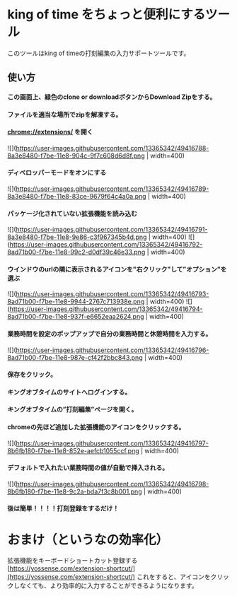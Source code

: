 # king of time をちょっと便利にするツール
このツールはking of timeの打刻編集の入力サポートツールです。  

## 使い方
#### この画面上、緑色のclone or downloadボタンからDownload Zipをする。  
#### ファイルを適当な場所でzipを解凍する。  
#### [chrome://extensions/](chrome://extensions/) を開く  
![](https://user-images.githubusercontent.com/13365342/49416788-8a3e8480-f7be-11e8-904c-9f7c608d6d8f.png | width=400)
#### ディベロッパーモードをオンにする
![](https://user-images.githubusercontent.com/13365342/49416789-8a3e8480-f7be-11e8-83ce-9679f64c4a0a.png | width=400)
#### パッケージ化されていない拡張機能を読み込む
![](https://user-images.githubusercontent.com/13365342/49416791-8a3e8480-f7be-11e8-9e86-c3f967345b4d.png | width=400)
![](https://user-images.githubusercontent.com/13365342/49416792-8ad71b00-f7be-11e8-99c2-d0df39c46e33.png | width=400)
#### ウインドウのurlの隣に表示されるアイコンを"右クリック"して”オプション”を選ぶ
![](https://user-images.githubusercontent.com/13365342/49416793-8ad71b00-f7be-11e8-9944-2767c713938e.png | width=400)
![](https://user-images.githubusercontent.com/13365342/49416794-8ad71b00-f7be-11e8-937f-e6652eaa2624.png | width=400)
#### 業務時間を設定のポップアップで自分の業務時間と休憩時間を入力する。
![](https://user-images.githubusercontent.com/13365342/49416796-8ad71b00-f7be-11e8-987e-cf42f2bbc843.png | width=400)
#### 保存をクリック。
#### キングオブタイムのサイトへログインする。
#### キングオブタイムの”打刻編集”ページを開く。 
#### chromeの先ほど追加した拡張機能のアイコンをクリックする。
![](https://user-images.githubusercontent.com/13365342/49416797-8b6fb180-f7be-11e8-852e-aefcb1055ccf.png | width=400)
#### デフォルトで入れたい業務時間の値が自動で挿入される。
![](https://user-images.githubusercontent.com/13365342/49416798-8b6fb180-f7be-11e8-9c2a-bda7f3c8b001.png | width=400)
#### 後は簡単！！！！打刻登録をするだけ！
  
  
  
# おまけ（というなの効率化）

拡張機能をキーボードショートカット登録する
[https://yossense.com/extension-shortcut/](https://yossense.com/extension-shortcut/)
これをすると、アイコンをクリックしなくても、より効率的に入力することができるようになります。

